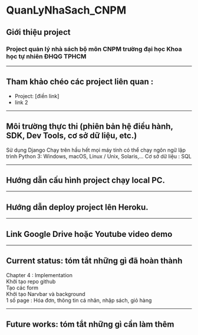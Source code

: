 # QuanLyNhaSach_CNPM
## Giới thiệu project
### Project quản lý nhà sách bộ môn CNPM trường đại học Khoa học tự nhiên ĐHQG TPHCM
---

## Tham khảo chéo các project liên quan : 
- Project: [điền link]
- link 2
---
## Môi trường thực thi (phiên bản hệ điều hành, SDK, Dev Tools, cơ sở dữ liệu, etc.)
Sử dụng Django
Chạy trên hầu hết mọi máy tính có thể chạy ngôn ngữ lập trình Python 3: Windows, macOS, Linux / Unix, Solaris,...
Cơ sở dữ liệu : SQL

---
## Hướng dẫn cấu hình project chạy local PC.
---
## Hướng dẫn deploy project lên Heroku.
---
## Link Google Drive hoặc Youtube video demo
---
## Current status: tóm tắt những gì đã hoàn thành 
Chapter 4 : Implementation  
Khởi tạo repo github  
Tạo các form  
Khởi tạo Narvbar và background  
1 số page : Hóa đơn, thông tin cá nhân, nhập sách, giỏ hàng  

---
## Future works: tóm tắt những gì cần làm thêm

